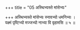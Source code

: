 +++
title = "05 अस्थिभ्यस्ते मांसेभ्यः"

+++
अस्थिभ्यस्ते मांसेभ्यः स्नावभ्यो धमनिभ्यः ।  
यक्ष्मं पृष्टिभ्यो मज्जभ्यो नाभ्या वि वृहामसि ॥ ५ ॥